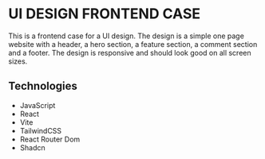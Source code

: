 # UI DESIGN FRONTEND CASE

This is a frontend case for a UI design. The design is a simple one page website with a header, a hero section, a feature section, a comment section and a footer. The design is responsive and should look good on all screen sizes.

## Technologies

- JavaScript
- React
- Vite
- TailwindCSS
- React Router Dom
- Shadcn
